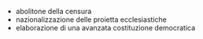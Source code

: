 - abolitone della censura 
- nazionalizzazione delle proietta ecclesiastiche
- elaborazione di una avanzata costituzione democratica